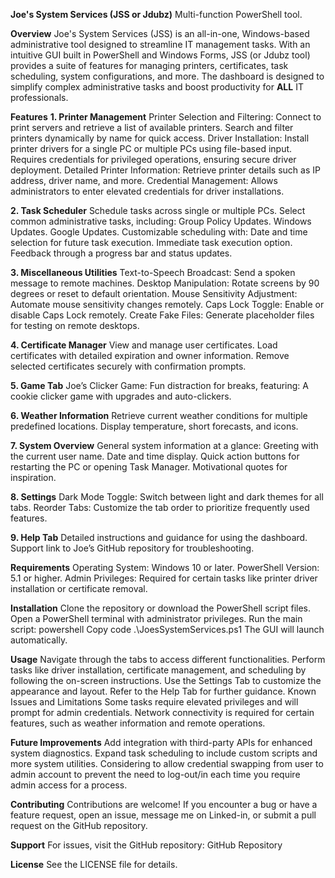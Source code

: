 **Joe's System Services (JSS or Jdubz)**
Multi-function PowerShell tool. 

**Overview**
Joe's System Services (JSS) is an all-in-one, Windows-based administrative tool designed to streamline IT management tasks. With an intuitive GUI built in PowerShell and Windows Forms, JSS (or Jdubz tool) provides a suite of features for managing printers, certificates, task scheduling, system configurations, and more. The dashboard is designed to simplify complex administrative tasks and boost productivity for **ALL** IT professionals.

**Features**
**1. Printer Management**
Printer Selection and Filtering:
Connect to print servers and retrieve a list of available printers.
Search and filter printers dynamically by name for quick access.
Driver Installation:
Install printer drivers for a single PC or multiple PCs using file-based input.
Requires credentials for privileged operations, ensuring secure driver deployment.
Detailed Printer Information:
Retrieve printer details such as IP address, driver name, and more.
Credential Management:
Allows administrators to enter elevated credentials for driver installations.

**2. Task Scheduler**
Schedule tasks across single or multiple PCs.
Select common administrative tasks, including:
Group Policy Updates.
Windows Updates.
Google Updates.
Customizable scheduling with:
Date and time selection for future task execution.
Immediate task execution option.
Feedback through a progress bar and status updates.

**3. Miscellaneous Utilities**
Text-to-Speech Broadcast:
Send a spoken message to remote machines.
Desktop Manipulation:
Rotate screens by 90 degrees or reset to default orientation.
Mouse Sensitivity Adjustment:
Automate mouse sensitivity changes remotely.
Caps Lock Toggle:
Enable or disable Caps Lock remotely.
Create Fake Files:
Generate placeholder files for testing on remote desktops.

**4. Certificate Manager**
View and manage user certificates.
Load certificates with detailed expiration and owner information.
Remove selected certificates securely with confirmation prompts.

**5. Game Tab**
Joe’s Clicker Game:
Fun distraction for breaks, featuring:
A cookie clicker game with upgrades and auto-clickers.

**6. Weather Information**
Retrieve current weather conditions for multiple predefined locations.
Display temperature, short forecasts, and icons.

**7. System Overview**
General system information at a glance:
Greeting with the current user name.
Date and time display.
Quick action buttons for restarting the PC or opening Task Manager.
Motivational quotes for inspiration.

**8. Settings**
Dark Mode Toggle:
Switch between light and dark themes for all tabs.
Reorder Tabs:
Customize the tab order to prioritize frequently used features.

**9. Help Tab**
Detailed instructions and guidance for using the dashboard.
Support link to Joe’s GitHub repository for troubleshooting.

**Requirements**
Operating System: Windows 10 or later.
PowerShell Version: 5.1 or higher.
Admin Privileges: Required for certain tasks like printer driver installation or certificate removal.

**Installation**
Clone the repository or download the PowerShell script files.
Open a PowerShell terminal with administrator privileges.
Run the main script:
powershell
Copy code
.\JoesSystemServices.ps1
The GUI will launch automatically.

**Usage**
Navigate through the tabs to access different functionalities.
Perform tasks like driver installation, certificate management, and scheduling by following the on-screen instructions.
Use the Settings Tab to customize the appearance and layout.
Refer to the Help Tab for further guidance.
Known Issues and Limitations
Some tasks require elevated privileges and will prompt for admin credentials.
Network connectivity is required for certain features, such as weather information and remote operations.

**Future Improvements**
Add integration with third-party APIs for enhanced system diagnostics.
Expand task scheduling to include custom scripts and more system utilities.
Considering to allow credential swapping from user to admin account to prevent the need to log-out/in each time you require admin access for a process.

**Contributing**
Contributions are welcome! If you encounter a bug or have a feature request, open an issue, message me on Linked-in, or submit a pull request on the GitHub repository.

**Support**
For issues, visit the GitHub repository: GitHub Repository

**License**
See the LICENSE file for details.
